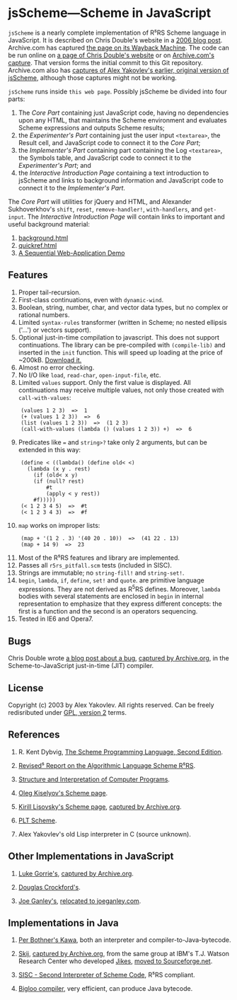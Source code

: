 # jsScheme&mdash;Scheme in JavaScript

```jsScheme``` is a nearly complete implementation of R⁵RS Scheme language in
JavaScript. It is described on Chris Double's website in a
[2006 blog post](https://bluishcoder.co.nz/2006/05/05/scheme-implementation-in-javascript.html).
Archive.com has captured
[the page on its Wayback Machine](https://web.archive.org/web/20190221081641/https://bluishcoder.co.nz/2006/05/05/scheme-implementation-in-javascript.html).
The code can be run online on
[a page of Chris Double's website](https://bluishcoder.co.nz/jsscheme/)
or on
[Archive.com's capture](http://web.archive.org/web/20190221081543/https://bluishcoder.co.nz/jsscheme/).
That version forms the initial commit to this Git repository.
Archive.com also has
[captures of Alex Yakovlev's earlier, original version of jsScheme](http://web.archive.org/web/*/http://alex.ability.ru/scheme.html),
although those captures might not be working.

```jsScheme``` runs inside ```this web page```.
Possibly jsScheme be divided into four parts:

1. The *Core Part* containing just JavaScript code, having no dependencies upon any HTML,
that maintains the Scheme environment and evaluates Scheme expressions and
outputs Scheme results;
2. the *Experimenter's Part* containing just the user input ```<textarea>```,
the Result cell, and JavaScript code to connect it to the *Core Part*;
3. the *Implementer's Part* containing part containing the Log ```<textarea>```,
the Symbols table, and JavaScript code to connect it to the *Experimenter's Part*;
and
4. the *Interactive Introduction Page* containing a text introduction to jsScheme
and links to background information and JavaScript code to connect it to the
*Implementer's Part*.

The *Core Part* will utilities for jQuery and HTML, and Alexander Sukhoverkhov's
```shift```, ```reset```, ```remove-handler!```, ```with-handlers```,
and ```get-input```.
The *Interactive Introduction Page* will contain links to important and
useful background material:

1. [background.html](background.md)
2. [quickref.html](quickref.md)
3. [A Sequential Web-Application Demo](https://github.com/tomelam/sequential_web_app_demo)

## Features

1. Proper tail-recursion.
2. First-class continuations, even with ```dynamic-wind```.
3. Boolean, string, number, char, and vector data types, but no
complex or rational numbers.
4. Limited ```syntax-rules``` transformer (written in
Scheme; no nested ellipsis ('...') or vectors support).
5. Optional just-in-time compilation to javascript. This does not
support continuations. The library can be pre-compiled with
```(compile-lib)``` and inserted in the ```init``` function.
This will speed up loading at the price of ~200kB.
[Download it.](javascript-scheme.tar.gz)
6. Almost no error checking.
7. No I/O like ```load```, ```read-char```,
```open-input-file```, etc.
8. Limited ```values``` support. Only the first value is
displayed. All continuations may receive multiple values, not only
those created with ```call-with-values```:
```
	(values 1 2 3)  =>  1
	(+ (values 1 2 3))  =>  6
	(list (values 1 2 3))  =>  (1 2 3)
	(call-with-values (lambda () (values 1 2 3)) +)  =>  6
```
9. Predicates like <code>=</code> and <code>string&gt;?</code>
take only 2 arguments, but can be extended in this way:
```
	(define < ((lambda() (define old< <)
	  (lambda (x y . rest)
	    (if (old< x y)
		(if (null? rest)
		    #t
		    (apply < y rest))
		#f)))))
	(< 1 2 3 4 5)  =>  #t
	(< 1 2 3 4 3)  =>  #f
```
10. ```map``` works on improper lists:
```
	(map + '(1 2 . 3) '(40 20 . 10))  =>  (41 22 . 13)
	(map + 14 9)  =>  23
```
11. Most of the R⁵RS features and library are implemented.
12. Passes all ```r5rs_pitfall.scm``` tests (included in
SISC).
13. Strings are immutable; no ```string-fill!``` and
```string-set!```.
20. ```begin```, ```lambda```, ```if```, ```define```,
```set!``` and ```quote```.  are primitive language expressions.
They are not derived as
R<sup>5</sup>RS defines. Moreover, ```lambda``` bodies with
several statements are enclosed in ```begin``` in internal
representation to emphasize that they express different concepts:
the first is a function and the second is an operators
sequencing.
21. Tested in IE6 and Opera7.

## Bugs

Chris Double wrote
[a blog post about a bug](https://bluishcoder.co.nz/2006/05/07/why-scheme-javascript-jit-doesnt-work.html),
[captured by Archive.org](http://web.archive.org/web/20100513142047/http://www.bluishcoder.co.nz/2006/05/why-scheme-javascript-jit-doesnt-work.html),
in the Scheme-to-JavaScript just-in-time (JIT) compiler.

## License

Copyright (c) 2003 by Alex Yakovlev. All rights reserved.
Can be freely redisributed under
[GPL, version 2](https://www.gnu.org/licenses/old-licenses/gpl-2.0.en.html)
terms.

## References

1. R. Kent Dybvig,
[The Scheme Programming Language, Second Edition](http://www.scheme.com/tspl2d/).

2. [Revised⁵ Report on the Algorithmic Language Scheme R⁵RS](http://www.schemers.org/Documents/Standards/R5RS/).

3. [Structure and Interpretation of Computer Programs](https://mitpress.mit.edu/sites/default/files/sicp/index.html).

4. [Oleg Kiselyov's Scheme page](http://okmij.org/ftp/Scheme/).

5. [Kirill Lisovsky's Scheme page](http://www.pair.com/lisovsky/scheme/),
[captured by Archive.org](http://web.archive.org/web/20040318125318/http://www196.pair.com/lisovsky/scheme/).

6. [PLT Scheme](http://www.plt-scheme.org/).

7. Alex Yakovlev's old Lisp interpreter in C (source unknown).

## Other Implementations in JavaScript

1. [Luke Gorrie's](http://www.bluetail.com/~luke/jscm/repl.html), [captured by Archive.org](http://web.archive.org/web/20061011101527/http://fresh.homeunix.net/~luke/jscm/repl.html).

2. [Douglas Crockford's](https://www.crockford.com/scheme.html).

3. [Joe Ganley's](http://ganley.org/software/jslisp.html),
[relocated to joeganley.com](http://joeganley.com/code/jslisp.html).

## Implementations in Java

1. [Per Bothner's Kawa](http://www.gnu.org/software/kawa/), both an interpreter and compiler-to-Java-bytecode.

2. [Skij](http://www.alphaworks.ibm.com/formula/skij/), 
[captured by Archive.org](https://sourceforge.net/projects/jikes/),
from the same group at IBM's T.J. Watson Research Center
who developed [Jikes](http://www.ibm.com/developerworks/oss/jikes/),
[moved to Sourceforge.net](https://sourceforge.net/projects/jikes/).

3. [SISC - Second Interpreter of Scheme Code](http://sisc.sourceforge.net/), R⁵RS compliant.

4. [Bigloo compiler](http://www-sop.inria.fr/mimosa/fp/Bigloo/), very efficient, can produce Java bytecode.
